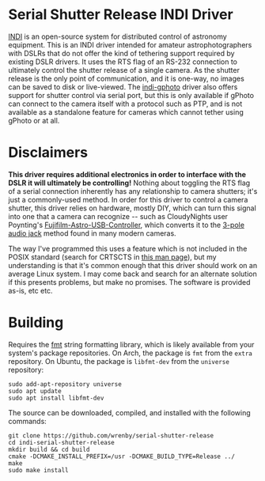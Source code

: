 # Serial Shutter Release INDI Driver

[INDI](https://indilib.org/) is an open-source system for distributed control of astronomy equipment. This is an INDI driver intended for amateur astrophotographers with DSLRs that do not offer the kind of tethering support required by existing DSLR drivers. It uses the RTS flag of an RS-232 connection to ultimately control the shutter release of a single camera. As the shutter release is the only point of communication, and it is one-way, no images can be saved to disk or live-viewed. The [indi-gphoto](https://github.com/indilib/indi-3rdparty/tree/master/indi-gphoto) driver also offers support for shutter control via serial port, but this is only available if gPhoto can connect to the camera itself with a protocol such as PTP, and is not available as a standalone feature for cameras which cannot tether using gPhoto or at all.

# Disclaimers

**This driver requires additional electronics in order to interface with the DSLR it will ultimately be controlling!** Nothing about toggling the RTS flag of a serial connection inherently has any relationship to camera shutters; it's just a commonly-used method. In order for this driver to control a camera shutter, this driver relies on hardware, mostly DIY, which can turn this signal into one that a camera can recognize -- such as CloudyNights user Poynting's [Fujifilm-Astro-USB-Controller](https://github.com/jconenna/Fujifilm-Astro-USB-Controller), which converts it to the [3-pole audio jack](https://www.doc-diy.net/photo/remote_pinout/#canon) method found in many modern cameras.

The way I've programmed this uses a feature which is not included in the POSIX standard (search for CRTSCTS in [this man page](https://linux.die.net/man/3/tcsetattr)), but my understanding is that it's common enough that this driver should work on an average Linux system. I may come back and search for an alternate solution if this presents problems, but make no promises. The software is provided as-is, etc etc.

# Building

Requires the [fmt](https://fmt.dev/latest/index.html) string formatting library, which is likely available from your system's package repositories. On Arch, the package is `fmt` from the `extra` repository. On Ubuntu, the package is `libfmt-dev` from the `universe` repository:

```
sudo add-apt-repository universe
sudo apt update
sudo apt install libfmt-dev
```

The source can be downloaded, compiled, and installed with the following commands:

```
git clone https://github.com/wrenby/serial-shutter-release
cd indi-serial-shutter-release
mkdir build && cd build
cmake -DCMAKE_INSTALL_PREFIX=/usr -DCMAKE_BUILD_TYPE=Release ../
make
sudo make install
```

